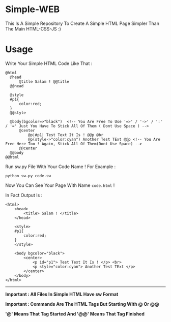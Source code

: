 # Simple-WEB
This Is A Simple Repository To Create A Simple HTML Page Simpler Than The Main HTML-CSS-JS :)

# Usage
Write Your Simple HTML Code Like That : 
  ```
@html
	@head
		@title Salam ! @@title
	@@head
	
	@style
	#p1{
		color:red;
	}
	@@style
	
	@body(bgcolor=>"black")  <!-- You Are Free To Use '=>' / '->' / ':' / '=' Just You Have To Stick All Of Them ( Dont Use Space ) -->
		@center
			@p|#p1| Test Text It Is ! @@p @br
			@p(style->"color:cyan") Another Test TExt @@p <!-- You Are Free Here Too ! Again, Stick All Of Them(Dont Use Space) -->
		@@center
	@@body
@@html

  ```

Run sw.py File With Your Code Name ! For Example :

`python sw.py code.sw`

Now You Can See Your Page With Name `code.html` !

In Fact Output Is : 

```
<html>
	<head>
		<title> Salam ! </title>
	</head>
	
	<style>
	#p1{
		color:red;
	}
	</style>
	
	<body bgcolor="black">
		<center>
			<p id="p1"> Test Text It Is ! </p> <br>
			<p style="color:cyan"> Another Test TExt </p>
		</center>
	</body>
</html>
```

***

**Important : All Files In Simple HTML Have sw Format**

**Important : Commands Are The HTML Tags But Starting With @ Or @@**

**'@' Means That Tag Started And '@@' Means That Tag Finished**
